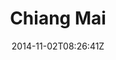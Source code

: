 ---
title: "Chiang Mai"
date: 2014-11-02T08:26:41Z
draft: false
description: ""
type: post
region: "Southeast Asia"
country: "Thailand"
thumbnail: "chiangmai-9.jpg"
---